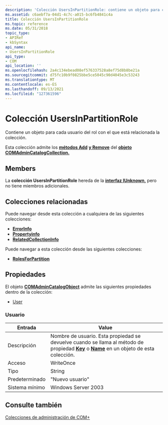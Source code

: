 ```yaml
---
description: 'Colección UsersInPartitionRole: contiene un objeto para cada usuario del rol con el que está relacionada la colección.'
ms.assetid: c6aebf7a-04d1-4c7c-a015-bc6fb4841c4a
title: Colección UsersInPartitionRole
ms.topic: reference
ms.date: 05/31/2018
topic_type:
- APIRef
- kbSyntax
api_name:
- UsersInPartitionRole
api_type:
- COM
api_location: ''
ms.openlocfilehash: 2a4c134ebead08ef576337528a8ef75d8b8be21a
ms.sourcegitcommit: d75fc10b9f0825bbe5ce5045c90d4045e3c53243
ms.translationtype: MT
ms.contentlocale: es-ES
ms.lasthandoff: 09/13/2021
ms.locfileid: "127361596"
---
```

# <a name="usersinpartitionrole-collection"></a>Colección UsersInPartitionRole

Contiene un objeto para cada usuario del rol con el que está relacionada la colección.

Esta colección admite los [**métodos Add**](/windows/desktop/api/ComAdmin/nf-comadmin-icatalogcollection-add) [**y Remove**](/windows/desktop/api/ComAdmin/nf-comadmin-icatalogcollection-remove) del [**objeto COMAdminCatalogCollection.**](comadmincatalogcollection.md)

## <a name="members"></a>Members

La **colección UsersInPartitionRole** hereda de la [**interfaz IUnknown,**](/windows/desktop/api/unknwn/nn-unknwn-iunknown) pero no tiene miembros adicionales.

## <a name="related-collections"></a>Colecciones relacionadas

Puede navegar desde esta colección a cualquiera de las siguientes colecciones:

-   [**ErrorInfo**](errorinfo.md)
-   [**Propertyinfo**](propertyinfo.md)
-   [**RelatedCollectionInfo**](relatedcollectioninfo.md)

Puede navegar a esta colección desde las siguientes colecciones:

-   [**RolesForPartition**](rolesforpartition.md)

## <a name="properties"></a>Propiedades

El objeto [**COMAdminCatalogObject**](comadmincatalogobject.md) admite las siguientes propiedades dentro de la colección:

-   [User](#usersinpartitionrole-collection)

### <a name="user"></a>Usuario



| Entrada | Value |
|----------------|---------------------------------------------------------------------------------------------------------------------------------------------------------------------------------------|
| Descripción    | Nombre de usuario. Esta propiedad se devuelve cuando se llama al método de propiedad [**Key**](/windows/desktop/api/ComAdmin/nf-comadmin-icatalogobject-get_key) o [**Name**](/windows/desktop/api/ComAdmin/nf-comadmin-icatalogobject-get_name) en un objeto de esta colección. |
| Acceso         | WriteOnce                                                                                                                                                                             |
| Tipo           | String                                                                                                                                                                                |
| Predeterminado        | "Nuevo usuario"                                                                                                                                                                            |
| Sistema mínimo | Windows Server 2003                                                                                                                                                                   |



 

## <a name="see-also"></a>Consulte también

<dl> <dt>

[Colecciones de administración de COM+](com--administration-collections.md)
</dt> </dl>

 

 
